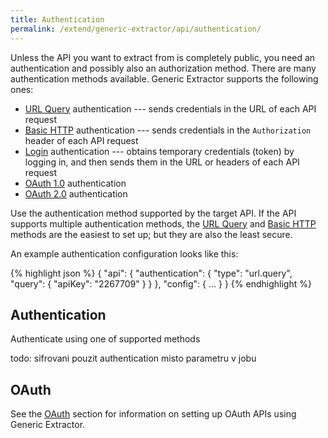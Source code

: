 ```yaml
---
title: Authentication
permalink: /extend/generic-extractor/api/authentication/
---
```


Unless the API you want to extract from is completely public, you need an authentication and possibly also an authorization method. 
There are many authentication methods available. Generic Extractor supports the following ones:

- [URL Query](/extend/generic-extractor/api/authentication/query/) authentication --- sends credentials in the URL of each API request
- [Basic HTTP](/extend/generic-extractor/api/authentication/basic/) authentication --- sends credentials in the `Authorization` header 
of each API request
- [Login](/extend/generic-extractor/api/authentication/login) authentication --- obtains temporary credentials (token) by logging in, 
and then sends them in the URL or headers of each API request
- [OAuth 1.0](/extend/generic-extractor/api/authentication/oauth1) authentication
- [OAuth 2.0](/extend/generic-extractor/api/authentication/oauth2) authentication

Use the authentication method supported by the target API. If the API supports multiple 
authentication methods, the [URL Query](/extend/generic-extractor/api/authentication/query/) and
[Basic HTTP](/extend/generic-extractor/api/authentication/basic/) methods are the easiest to set up; but they
are also the least secure.

An example authentication configuration looks like this: 

{% highlight json %}
{
    "api": {
        "authentication": {
            "type": "url.query",
            "query": {
                "apiKey": "2267709"
            }
        }
    },
    "config": {
        ...
    }
}
{% endhighlight %}

## Authentication
Authenticate using one of supported methods

todo:
sifrovani
pouzit authentication misto parametru v jobu

## OAuth
See the [OAuth](/extend/generic-extractor/api/authentication/oauth/) section for information on setting up OAuth APIs using Generic Extractor.

